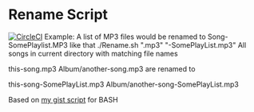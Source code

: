 # Rename Script
[![CircleCI](https://dl.circleci.com/status-badge/img/gh/b23prodtm/simplerenamescript/tree/main.svg?style=svg)](https://dl.circleci.com/status-badge/redirect/gh/b23prodtm/simplerenamescript/tree/main)
Example:
A list of MP3 files would be renamed to Song-SomePlaylist.MP3 like that
./Rename.sh ".mp3" "-SomePlayList.mp3"
All songs in current directory with matching file names

this-song.mp3
Album/another-song.mp3
are renamed to

this-song-SomePlayList.mp3
Album/another-song-SomePlayList.mp3

Based on [my gist script](https://gist.github.com/b23prodtm/bb4ed2dcd7bf1fb545ba61b3a82ede89) for BASH
